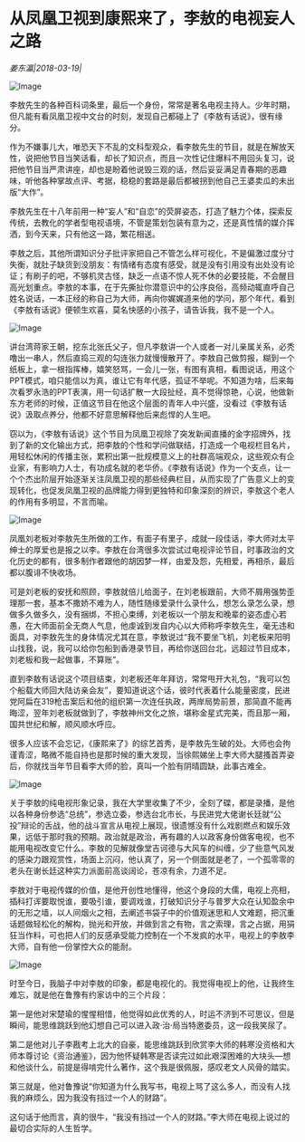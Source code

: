 # 从凤凰卫视到康熙来了，李敖的电视妄人之路

*姜东瀛|2018-03-19|*

![Image](http://p2.pstatp.com/large/pgc-image/1521521840217d080f9e9f5)

李敖先生的各种百科词条里，最后一个身份，常常是著名电视主持人。少年时期，但凡能有看凤凰卫视中文台的时刻，发现自己都碰上了《李敖有话说》，很有缘分。

作为不嫌事儿大，唯恐天下不乱的文科型观众，看李敖先生的节目，就是在解放天性，说把他节目当笑话看，却长了知识点，而且一次性记住爆料不用回头复习，说把他节目当严肃讲座，却也是盼着他说毁三观的话，然后妥妥满足青春期的恶趣味，听他各种掌故点评、考据，稳稳的套路是最后都被拐到他自己王婆卖瓜的未出版“大作”。

李敖先生在十八年前用一种“妄人”和“自恋”的荧屏姿态，打造了魅力个体，探索反传统，去教化的学者型电视语境，不管是策划包装有意为之，还是真性情的媒介挥洒，到今天来，只有他这一路，繁花相送。

李敖之后，其他所谓知识分子批评家把自己不管怎么样可视化，不是偏激过度分寸失衡，就肚子缺货到没朋友：有情绪有态度有感受，就是没有引用没有出处没有论证；有刷子的吧，不够机灵古怪，缺乏一点语不惊人死不休的必要技能，不会醒目高光划重点。李敖的本事，在于先撕扯你潜意识中的公序良俗，高频动辄直呼自己姓名说话，一本正经的称自己为大师，再向你娓娓道来他的学问，那个年代，看到《李敖有话说》便顿生欢喜，莫名快感的小孩子，请告诉我，我不是一个人。

![Image](http://p2.pstatp.com/large/pgc-image/1521521840289fc8da0e852)

讲台湾蒋家王朝，挖东北张氏父子，但凡李敖讲一个人或者一对儿亲属关系，必秃噜出一串人，然后直捣三观的勾连张力就慢慢散开了。李敖自己做剪报，糊到一个纸板上，拿一根指挥棒，嬉笑怒骂，一会儿一张，有图有真相，看图说话，用这个PPT模式，咱只能信以为真，谁让它有年代感，孤证不举呢。不知道为啥，后来每次看罗永浩的PPT表演，用一句话扩散一大段扯经，真不觉得惊艳，心说，他做新东方老师的时候，正值这节目在他这个层面的青年人中兴盛，没看过《李敖有话说》汲取点养分，他都不好意思解释他后来彪悍的人生吧。

窃以为，《李敖有话说》这个节目为凤凰卫视除了突发新闻直播的金字招牌外，找到了新的文化输出方式，把李敖的个性和学问做联结，打造成一个电视栏目名片，用轻松休闲的传播主张，累积出第一批规模意义上的社群高端观众，这些观众有企业家，有影响力人士，有功成名就的老华侨。《李敖有话说》作为一个支点，让一个个杰出阶层开始逐渐关注凤凰卫视的那些经典栏目，从而实现了广告意义上的变现转化，也促发凤凰卫视的品牌能力得到更独特和印象深刻的辨识，李敖这个老人的作用有多明显，不言而喻。

![Image](http://p2.pstatp.com/large/pgc-image/1521521840258e2d6069c27)

凤凰刘老板对李敖先生所做的工作，有面子有里子，成就一段佳话，李大师对太平绅士的厚爱也是报之以李。李敖在台湾很多次尝试过电视评论节目，时事政治的文化历史的都有，很多制作者跟他的胡因梦一样，由爱及怨，先相爱，再相杀，最后都以腹诽不快收场。

可是刘老板的安抚和照顾，李敖就倍儿给面子，在刘老板跟前，大师不屑用强势歪理那一套，基本不撒娇不难为人，随性随缘爱录什么录什么，想怎么录怎么录，想做多久做多久，没有捆绑，不担心束缚，刘老板以一个朋友和晚辈的姿态虚心若愚，在大师面前全无商人气息，他虔诚到发自内心以大师称呼李敖先生，毫无违和面具，对李敖先生的身体情况尤其在意，李敖说过“我不要坐飞机，刘老板来阳明山找我，说，我可以给你包船到香港录节目，再给你送回台北，远超过节目成本，刘老板和我一起做事，不算账”。

直到李敖有话说这个项目结束，刘老板还年年拜访，常常甩开大礼包，“我可以包个船载大师回大陆访亲会友”，要知道说这个话，彼时代表着什么能量密度，民进党阿扁在319枪击案后和他的组织第一次连任执政，两岸局势前景，那简直不能再晦涩，翌年刘老板就做到了，李敖神州文化之旅，堪称金星式完美，而且那一厢，国共世纪和解，顺风顺水呼应。

很多人应该不会忘记，《康熙来了》的综艺首秀，是李敖先生破的处。大师也会拘谨青涩，略微不能自持也是那时候的重大发现，当徐熙娣坐上李大师大腿搔首弄姿后，你就找当年节目看李大师的脸，真叫一个脸有阴晴圆缺，此事古难全。

![Image](http://p2.pstatp.com/large/pgc-image/152152184033699b01a8505)

关于李敖的纯电视形象记录，我在大学里收集了不少，全刻了碟，都是录播，是他以各种身份参选“总统”，参选立委，参选台北市长，与民进党大佬谢长廷就“公投”辩论的舌战，他的战斗宣言从电视上展现，很遗憾没有什么戏剧燃点和娱乐效果，远低于那时我的预期。政治就是政治，再有趣的人以政客身份做客电视，也不能用电视改变它什么。李敖的见解就像堂吉诃德与大风车的纠缠，少了些意气风发的感染力跟观赏性，场面上沉闷，他认真了，另一个侧面就是老了，一个孤零零的老头在谢长廷这种实力派面前高谈阔论，苍凉有余，力道不足。

李敖对于电视传媒的价值，是他开创性地懂得，他这个身段的大儒，电视上亮相，插科打诨要取悦谁，要吸引谁，要调戏谁，打破知识分子与普罗大众在认知盈余中的无形之墙，以人间烟火之相，去阐述书袋子中的价值观迷思和人文难题，把沉重话题做轻松化的解构，抛光和开放，并做到言之有物，言之索理，言之占据，用狷狂当作料，可也把人们的反感承受能力控制在一个不发疯的水平，电视上的李敖李大师，自有他一份掌控大众的能耐。

![Image](http://p2.pstatp.com/large/pgc-image/1521521840303a60a13eb8c)

时至今日，我脑子中对李敖的印象，都是电视化的。我觉得电视上的他，让我终生难忘，就是他在鲁豫有约家访中的三个片段：

第一是他对宋楚瑜的惺惺相惜，他觉得如此优秀的人，时运不济到不可思议，但是瞬间，能思维跳跃到他幻想自己可以进入政·治·局当特邀委员，这一段我笑尿了。

第二是他对儿子李戡考上北大的自豪，能思维跳跃到欣赏李大师的韩寒没资格和大师本尊讨论《资治通鉴》，因为他怀疑韩寒是否读完过如此艰深困难的大块头—想和他谈什么，前提是得啃完什么著作，这个我是很佩服，感叹老文人风骨的踏实。

第三就是，他对鲁豫说“你知道为什么我写书，电视上骂了这么多人，而没有人找我的麻烦么，因为我没有挡过一个人的财路”。

这句话于他而言，真的很牛，“我没有挡过一个人的财路。”李大师在电视上说过的最切合实际的人生哲学。

